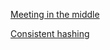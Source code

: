 [Meeting in the middle](https://github.com/sunilveera/my-scaler-journey/blob/main/meeting_in_middle.md)

[Consistent hashing](https://github.com/sunilveera/my-scaler-journey/blob/main/consistent_hashing.md)
